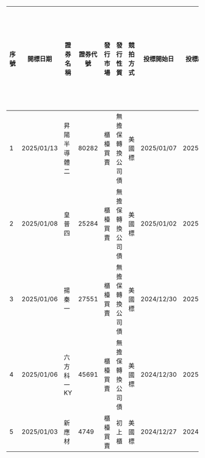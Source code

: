| 序號 | 開標日期       | 證券名稱   | 證券代號  | 發行市場 | 發行性質     | 競拍方式 | 投標開始日      | 投標結束日      | 競拍數量(張) | 最低投標價格(元) | 最低每標單投標數量(張) | 最高投(得)標數量(張) | 保證金成數(%) | 每一投標單投標處理費(元) | 撥券日期(上市、上櫃日期) | 主辦券商 | 得標總金額(元)      | 得標手續費率(%) | 總合格件  | 合格投標數量(張) | 最低得標價格(元) | 最高得標價格(元) | 得標加權平均價格(元) | 承銷價格(元)  | 取消競價拍賣(流標或取消) |
| -- | ---------- | ------ | ----- | ---- | -------- | ---- | ---------- | ---------- | ------- | --------- | ------------ | ------------ | -------- | ------------- | ------------- | ---- | ------------- | --------- | ----- | --------- | --------- | --------- | ----------- | -------- | ------------- |
| 1  | 2025/01/13 | 昇陽半導體二 | 80282 | 櫃檯買賣 | 無擔保轉換公司債 | 美國標  | 2025/01/07 | 2025/01/09 | 17,850  | 103.5     | 1            | 1,785        | 50       | 400           | 2025/01/22    | 永豐金  | 1,013,971,190 | 0.5       | 155   | 16,890    | 103.5     | 110       | 104         | 103.5000 |               |
| 2  | 2025/01/08 | 皇普四    | 25284 | 櫃檯買賣 | 無擔保轉換公司債 | 美國標  | 2025/01/02 | 2025/01/06 | 4,250   | 101       | 1            | 425          | 50       | 400           | 2025/01/17    | 台新   | 429,743,540   | 0.5       | 86    | 5,281     | 101       | 105       | 101.12      | 101.1200 |               |
| 3  | 2025/01/06 | 揚秦一    | 27551 | 櫃檯買賣 | 無擔保轉換公司債 | 美國標  | 2024/12/30 | 2025/01/02 | 1,700   | 101       | 1            | 170          | 50       | 400           | 2025/01/15    | 永豐金  | 152,555,390   | 0.5       | 61    | 1,658     | 101       | 582       | 102.52      | 101.0000 |               |
| 4  | 2025/01/06 | 六方科一KY | 45691 | 櫃檯買賣 | 無擔保轉換公司債 | 美國標  | 2024/12/30 | 2025/01/02 | 4,250   | 100       | 1            | 425          | 50       | 400           | 2025/01/15    | 元大   | 447,313,070   | 0.5       | 219   | 12,965    | 102.87    | 111.87    | 105.25      | 105.2500 |               |
| 5  | 2025/01/03 | 新應材    | 4749  | 櫃檯買賣 | 初上櫃      | 美國標  | 2024/12/27 | 2024/12/31 | 7,406   | 410.26    | 1            | 925          | 50       | 400           | 2025/01/17    | 兆豐   | 4,347,847,990 | 5         | 3,703 | 19,939    | 570       | 661       | 587.07      | 480.0000 |               |
